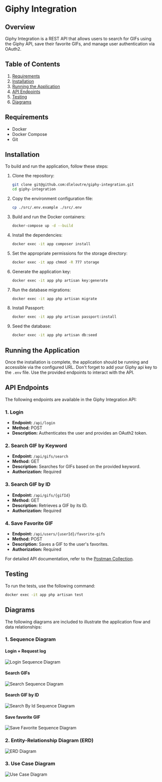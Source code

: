 # Giphy Integration

## Overview
Giphy Integration is a REST API that allows users to search for GIFs using the Giphy API, save their favorite GIFs, and manage user authentication via OAuth2.

## Table of Contents
1. [Requirements](#requirements)
2. [Installation](#installation)
3. [Running the Application](#running-the-application)
4. [API Endpoints](#api-endpoints)
5. [Testing](#testing)
6. [Diagrams](#diagrams)

## Requirements
- Docker
- Docker Compose
- Git

## Installation
To build and run the application, follow these steps:

1. Clone the repository:
    ```sh
    git clone git@github.com:dleloutre/giphy-integration.git
    cd giphy-integration
    ```

2. Copy the environment configuration file:
    ```sh
    cp ./src/.env.example ./src/.env
    ```

3. Build and run the Docker containers:
    ```sh
    docker-compose up -d --build
    ```

4. Install the dependencies:
    ```sh
    docker exec -it app composer install
    ```

5. Set the appropriate permissions for the storage directory:
    ```sh
    docker exec -it app chmod -R 777 storage
    ```

6. Generate the application key:
    ```sh
    docker exec -it app php artisan key:generate
    ```

7. Run the database migrations:
    ```sh
    docker exec -it app php artisan migrate
    ```

8. Install Passport:
    ```sh
    docker exec -it app php artisan passport:install
    ```

9. Seed the database:
    ```sh
    docker exec -it app php artisan db:seed
    ```

## Running the Application
Once the installation is complete, the application should be running and accessible via the configured URL. Don't forget to add your Giphy api key to the `.env` file. Use the provided endpoints to interact with the API.

## API Endpoints
The following endpoints are available in the Giphy Integration API:

### 1. Login
- **Endpoint:** `/api/login`
- **Method:** POST
- **Description:** Authenticates the user and provides an OAuth2 token.

### 2. Search GIF by Keyword
- **Endpoint:** `/api/gifs/search`
- **Method:** GET
- **Description:** Searches for GIFs based on the provided keyword.
- **Authorization:** Required

### 3. Search GIF by ID
- **Endpoint:** `/api/gifs/{gifId}`
- **Method:** GET
- **Description:** Retrieves a GIF by its ID.
- **Authorization:** Required

### 4. Save Favorite GIF
- **Endpoint:** `/api/users/{userId}/favorite-gifs`
- **Method:** POST
- **Description:** Saves a GIF to the user's favorites.
- **Authorization:** Required

For detailed API documentation, refer to the [Postman Collection](https://documenter.getpostman.com/view/35314599/2sA3kaCK9x).

## Testing
To run the tests, use the following command:
```sh
docker exec -it app php artisan test
```

## Diagrams
The following diagrams are included to illustrate the application flow and data relationships:

### 1. Sequence Diagram
#### Login + Request log
![Login Sequence Diagram](/images/sd_login.png)

#### Search GIFs
![Search Sequence Diagram](/images/sd_search.png)

#### Search GIF by ID
![Search By Id Sequence Diagram](/images/sd_getGif.png)

#### Save favorite GIF
![Save Favorite Sequence Diagram](/images/sd_favorite.png)

### 2. Entity-Relationship Diagram (ERD)
![ERD Diagram](/images/erd_diagram.png)

### 3. Use Case Diagram
![Use Case Diagram](/images/usecase.png)

